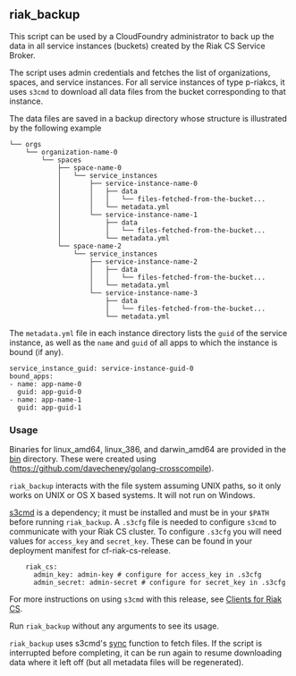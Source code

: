 ## riak_backup

This script can be used by a CloudFoundry administrator to back up the data in all service instances (buckets) created by the Riak CS Service Broker.

The script uses admin credentials and fetches the list of organizations, spaces, and service instances. For all service instances of type p-riakcs, it uses `s3cmd` to download all data files from the bucket corresponding to that instance.

The data files are saved in a backup directory whose structure is illustrated by the following example

```
└── orgs
    └── organization-name-0
        └── spaces
            ├── space-name-0
            │   └── service_instances
            │       ├── service-instance-name-0
            │       │   ├── data
            │       │   │   └── files-fetched-from-the-bucket...
            │       │   └── metadata.yml
            │       └── service-instance-name-1
            │           ├── data
            │           │   └── files-fetched-from-the-bucket...
            │           └── metadata.yml
            └── space-name-2
                └── service_instances
                    ├── service-instance-name-2
                    │   ├── data
                    │   │   └── files-fetched-from-the-bucket...
                    │   └── metadata.yml
                    └── service-instance-name-3
                        ├── data
                        │   └── files-fetched-from-the-bucket...
                        └── metadata.yml
```

The `metadata.yml` file in each instance directory lists the `guid` of the service instance, as well as the `name` and `guid` of all apps to which the instance is bound (if any).

```
service_instance_guid: service-instance-guid-0
bound_apps:
- name: app-name-0
  guid: app-guid-0
- name: app-name-1
  guid: app-guid-1
```

### Usage

Binaries for linux_amd64, linux_386, and darwin_amd64 are provided in the [bin](../../bin) directory. These were created using (https://github.com/davecheney/golang-crosscompile). 

`riak_backup` interacts with the file system assuming UNIX paths, so it only works on UNIX or OS X based systems. It will not run on Windows.

[s3cmd](http://s3tools.org/s3cmd) is a dependency; it must be installed and must be in your `$PATH` before running `riak_backup`. A `.s3cfg` file is needed to configure `s3cmd` to communicate with your Riak CS cluster. To configure `.s3cfg` you will need values for `access_key` and `secret_key`. These can be found in your deployment manifest for cf-riak-cs-release. 

        riak_cs:
          admin_key: admin-key # configure for access_key in .s3cfg
          admin_secret: admin-secret # configure for secret_key in .s3cfg

For more instructions on using `s3cmd` with this release, see [Clients for Riak CS](/docs/clients.md#s3cmd).

Run `riak_backup` without any arguments to see its usage.

`riak_backup` uses s3cmd's [sync](http://s3tools.org/s3cmd-sync) function to fetch files. If the script is interrupted before completing, it can be run again to resume downloading data where it left off (but all metadata files will be regenerated).
 
